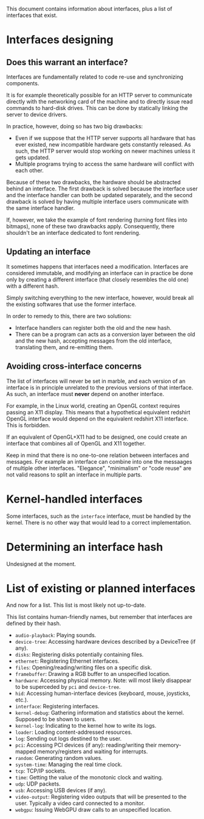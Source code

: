 This document contains information about interfaces, plus a list of interfaces that exist.

# Interfaces designing

## Does this warrant an interface?

Interfaces are fundamentally related to code re-use and synchronizing components.

It is for example theoretically possible for an HTTP server to communicate directly with the networking card of the machine and to directly issue read commands to hard-disk drives. This can be done by statically linking the server to device drivers.

In practice, however, doing so has two big drawbacks:

- Even if we suppose that the HTTP server supports all hardware that has ever existed, new incompatible hardware gets constantly released. As such, the HTTP server would stop working on newer machines unless it gets updated.
- Multiple programs trying to access the same hardware will conflict with each other.

Because of these two drawbacks, the hardware should be abstracted behind an interface. The first drawback is solved because the interface user and the interface handler can both be updated separately, and the second drawback is solved by having multiple interface users communicate with the same interface handler.

If, however, we take the example of font rendering (turning font files into bitmaps), none of these two drawbacks apply. Consequently, there shouldn't be an interface dedicated to font rendering.

## Updating an interface

It sometimes happens that interfaces need a modification. Interfaces are considered immutable, and modifying an interface can in practice be done only by creating a different interface (that closely resembles the old one) with a different hash.

Simply switching everything to the new interface, however, would break all the existing softwares that use the former interface.

In order to remedy to this, there are two solutions:

- Interface handlers can register both the old and the new hash.
- There can be a program can acts as a conversion layer between the old and the new hash, accepting messages from the old interface, translating them, and re-emitting them.

## Avoiding cross-interface concerns

The list of interfaces will never be set in marble, and each version of an interface is in principle unrelated to the previous versions of that interface. As such, an interface must **never** depend on another interface.

For example, in the Linux world, creating an OpenGL context requires passing an X11 display. This means that a hypothetical equivalent redshirt OpenGL interface would depend on the equivalent redshirt X11 interface. This is forbidden.

If an equivalent of OpenGL+X11 had to be designed, one could create an interface that combines all of OpenGL and X11 together.

Keep in mind that there is no one-to-one relation between interfaces and messages. For example an interface can combine into one the messaages of multiple other interfaces. "Elegance", "minimalism" or "code reuse" are not valid reasons to split an interface in multiple parts.

# Kernel-handled interfaces

Some interfaces, such as the `interface` interface, must be handled by the kernel. There is no other way that would lead to a correct implementation.

# Determining an interface hash

Undesigned at the moment.

# List of existing or planned interfaces

And now for a list. This list is most likely not up-to-date.

This list contains human-friendly names, but remember that interfaces are defined by their hash.

- `audio-playback`: Playing sounds.
- `device-tree`: Accessing hardware devices described by a DeviceTree (if any).
- `disks`: Registering disks potentially containing files.
- `ethernet`: Registering Ethernet interfaces.
- `files`: Opening/reading/writing files on a specific disk.
- `framebuffer`: Drawing a RGB buffer to an unspecified location.
- `hardware`: Accessing physical memory. Note: will most likely disappear to be superceded by `pci` and `device-tree`.
- `hid`: Accessing human-interface devices (keyboard, mouse, joysticks, etc.).
- `interface`: Registering interfaces.
- `kernel-debug`: Gathering information and statistics about the kernel. Supposed to be shown to users.
- `kernel-log`: Indicating to the kernel how to write its logs.
- `loader`: Loading content-addressed resources.
- `log`: Sending out logs destined to the user.
- `pci`: Accessing PCI devices (if any): reading/writing their memory-mapped memory/registers and waiting for interrupts.
- `random`: Generating random values.
- `system-time`: Managing the real time clock.
- `tcp`: TCP/IP sockets.
- `time`: Getting the value of the monotonic clock and waiting.
- `udp`: UDP packets.
- `usb`: Accessing USB devices (if any).
- `video-output`: Registering video outputs that will be presented to the user. Typically a video card connected to a monitor.
- `webgpu`: Issuing WebGPU draw calls to an unspecified location.
